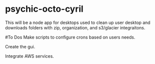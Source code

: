 # psychic-octo-cyril
This will be a node app for desktops used to clean up user desktop and downloads folders with zip, organization, and s3/glacier integraitons.

#To Dos
Make scripts to configure crons based on users needs.

Create the gui.

Integrate AWS services.
